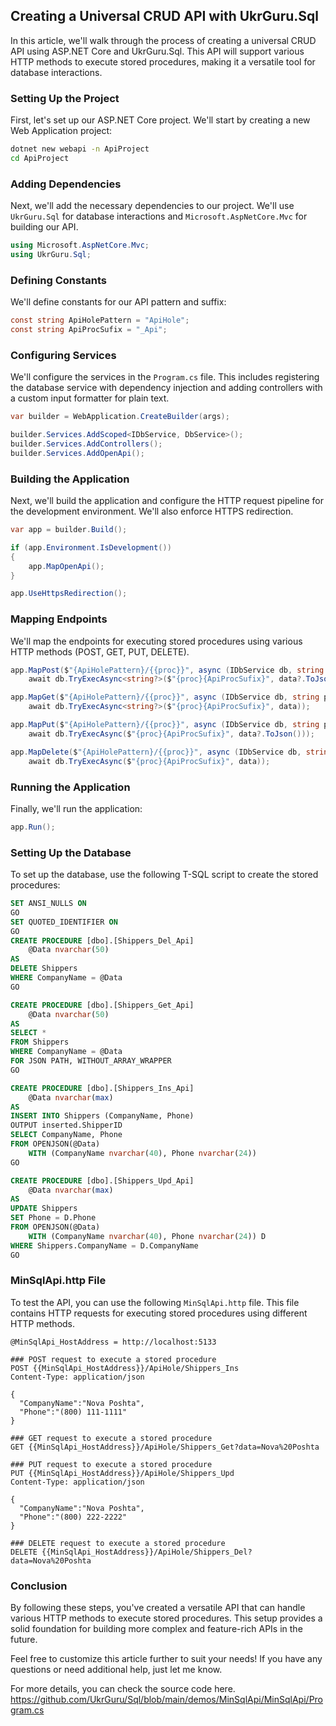 ## Creating a Universal CRUD API with UkrGuru.Sql

In this article, we'll walk through the process of creating a universal CRUD API using ASP.NET Core and UkrGuru.Sql. This API will support various HTTP methods to execute stored procedures, making it a versatile tool for database interactions.

### Setting Up the Project

First, let's set up our ASP.NET Core project. We'll start by creating a new Web Application project:

```bash
dotnet new webapi -n ApiProject
cd ApiProject
```

### Adding Dependencies

Next, we'll add the necessary dependencies to our project. We'll use `UkrGuru.Sql` for database interactions and `Microsoft.AspNetCore.Mvc` for building our API.

```csharp
using Microsoft.AspNetCore.Mvc;
using UkrGuru.Sql;
```

### Defining Constants

We'll define constants for our API pattern and suffix:

```csharp
const string ApiHolePattern = "ApiHole";
const string ApiProcSufix = "_Api";
```

### Configuring Services

We'll configure the services in the `Program.cs` file. This includes registering the database service with dependency injection and adding controllers with a custom input formatter for plain text.

```csharp
var builder = WebApplication.CreateBuilder(args);

builder.Services.AddScoped<IDbService, DbService>();
builder.Services.AddControllers();
builder.Services.AddOpenApi();
```

### Building the Application

Next, we'll build the application and configure the HTTP request pipeline for the development environment. We'll also enforce HTTPS redirection.

```csharp
var app = builder.Build();

if (app.Environment.IsDevelopment())
{
    app.MapOpenApi();
}

app.UseHttpsRedirection();
```

### Mapping Endpoints

We'll map the endpoints for executing stored procedures using various HTTP methods (POST, GET, PUT, DELETE).

```csharp
app.MapPost($"{ApiHolePattern}/{{proc}}", async (IDbService db, string proc, [FromBody] object? data) =>
    await db.TryExecAsync<string?>($"{proc}{ApiProcSufix}", data?.ToJson()));

app.MapGet($"{ApiHolePattern}/{{proc}}", async (IDbService db, string proc, string? data) =>
    await db.TryExecAsync<string?>($"{proc}{ApiProcSufix}", data));

app.MapPut($"{ApiHolePattern}/{{proc}}", async (IDbService db, string proc, [FromBody] object? data) =>
    await db.TryExecAsync($"{proc}{ApiProcSufix}", data?.ToJson()));

app.MapDelete($"{ApiHolePattern}/{{proc}}", async (IDbService db, string proc, string? data) =>
    await db.TryExecAsync($"{proc}{ApiProcSufix}", data));
```

### Running the Application

Finally, we'll run the application:

```csharp
app.Run();
```

### Setting Up the Database

To set up the database, use the following T-SQL script to create the stored procedures:

```sql
SET ANSI_NULLS ON
GO
SET QUOTED_IDENTIFIER ON
GO
CREATE PROCEDURE [dbo].[Shippers_Del_Api]
    @Data nvarchar(50)
AS
DELETE Shippers 
WHERE CompanyName = @Data
GO

CREATE PROCEDURE [dbo].[Shippers_Get_Api]
    @Data nvarchar(50)
AS
SELECT *
FROM Shippers 
WHERE CompanyName = @Data
FOR JSON PATH, WITHOUT_ARRAY_WRAPPER
GO

CREATE PROCEDURE [dbo].[Shippers_Ins_Api]
    @Data nvarchar(max)
AS
INSERT INTO Shippers (CompanyName, Phone)
OUTPUT inserted.ShipperID
SELECT CompanyName, Phone 
FROM OPENJSON(@Data) 
    WITH (CompanyName nvarchar(40), Phone nvarchar(24))
GO

CREATE PROCEDURE [dbo].[Shippers_Upd_Api]
    @Data nvarchar(max)
AS
UPDATE Shippers
SET Phone = D.Phone
FROM OPENJSON(@Data) 
    WITH (CompanyName nvarchar(40), Phone nvarchar(24)) D
WHERE Shippers.CompanyName = D.CompanyName
GO
```

### MinSqlApi.http File

To test the API, you can use the following `MinSqlApi.http` file. This file contains HTTP requests for executing stored procedures using different HTTP methods.

```http
@MinSqlApi_HostAddress = http://localhost:5133

### POST request to execute a stored procedure
POST {{MinSqlApi_HostAddress}}/ApiHole/Shippers_Ins
Content-Type: application/json

{ 
  "CompanyName":"Nova Poshta",  
  "Phone":"(800) 111-1111" 
}

### GET request to execute a stored procedure
GET {{MinSqlApi_HostAddress}}/ApiHole/Shippers_Get?data=Nova%20Poshta

### PUT request to execute a stored procedure
PUT {{MinSqlApi_HostAddress}}/ApiHole/Shippers_Upd
Content-Type: application/json

{ 
  "CompanyName":"Nova Poshta",  
  "Phone":"(800) 222-2222" 
}

### DELETE request to execute a stored procedure
DELETE {{MinSqlApi_HostAddress}}/ApiHole/Shippers_Del?data=Nova%20Poshta
```

### Conclusion

By following these steps, you've created a versatile API that can handle various HTTP methods to execute stored procedures. This setup provides a solid foundation for building more complex and feature-rich APIs in the future.

Feel free to customize this article further to suit your needs! If you have any questions or need additional help, just let me know.

For more details, you can check the source code here.
https://github.com/UkrGuru/Sql/blob/main/demos/MinSqlApi/MinSqlApi/Program.cs
